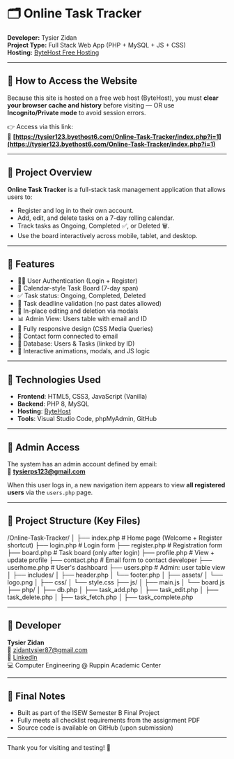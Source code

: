 # 🗂️ Online Task Tracker

**Developer:** Tysier Zidan  
**Project Type:** Full Stack Web App (PHP + MySQL + JS + CSS)  
**Hosting:** [ByteHost Free Hosting](https://tysier123.byethost6.com/Online-Task-Tracker/index.php?i=1)

---

## 🔗 How to Access the Website

Because this site is hosted on a free web host (ByteHost), you must **clear your browser cache and history** before visiting — OR use **Incognito/Private mode** to avoid session errors.

👉 Access via this link:  
🔗 **[https://tysier123.byethost6.com/Online-Task-Tracker/index.php?i=1](https://tysier123.byethost6.com/Online-Task-Tracker/index.php?i=1)**

---

## 🧠 Project Overview

**Online Task Tracker** is a full-stack task management application that allows users to:

- Register and log in to their own account.
- Add, edit, and delete tasks on a 7-day rolling calendar.
- Track tasks as Ongoing, Completed ✅, or Deleted 🗑️.
- Use the board interactively across mobile, tablet, and desktop.

---

## 🌟 Features

- 🧑‍💻 User Authentication (Login + Register)
- 📅 Calendar-style Task Board (7-day span)
- ✅ Task status: Ongoing, Completed, Deleted
- 🧠 Task deadline validation (no past dates allowed)
- 📝 In-place editing and deletion via modals
- 📊 Admin View: Users table with email and ID
- 📱 Fully responsive design (CSS Media Queries)
- 📩 Contact form connected to email
- 📂 Database: Users & Tasks (linked by ID)
- 📎 Interactive animations, modals, and JS logic

---

## 🧱 Technologies Used

- **Frontend**: HTML5, CSS3, JavaScript (Vanilla)
- **Backend**: PHP 8, MySQL
- **Hosting**: [ByteHost](https://byet.host/)
- **Tools**: Visual Studio Code, phpMyAdmin, GitHub

---

## 🔐 Admin Access

The system has an admin account defined by email:  
📧 **tysierps123@gmail.com**

When this user logs in, a new navigation item appears to view **all registered users** via the `users.php` page.

---

## 📂 Project Structure (Key Files)

/Online-Task-Tracker/
│
├── index.php # Home page (Welcome + Register shortcut)
├── login.php # Login form
├── register.php # Registration form
├── board.php # Task board (only after login)
├── profile.php # View + update profile
├── contact.php # Email form to contact developer
├── userhome.php # User's dashboard
├── users.php # Admin: user table view
│
├── includes/
│ ├── header.php
│ └── footer.php
│
├── assets/
│ └── logo.png
│
├── css/
│ └── style.css
├── js/
│ ├── main.js
│ └── board.js
├── php/
│ ├── db.php
│ ├── task_add.php
│ ├── task_edit.php
│ ├── task_delete.php
│ ├── task_fetch.php
│ ├── task_complete.php


---

## 📝 Developer

**Tysier Zidan**  
📧 zidantysier87@gmail.com  
🔗 [LinkedIn](https://www.linkedin.com/in/tysier-zidan-bb1565331)  
💻 Computer Engineering @ Ruppin Academic Center

---

## 📌 Final Notes

- Built as part of the ISEW Semester B Final Project
- Fully meets all checklist requirements from the assignment PDF
- Source code is available on GitHub (upon submission)

---

Thank you for visiting and testing! 🚀
